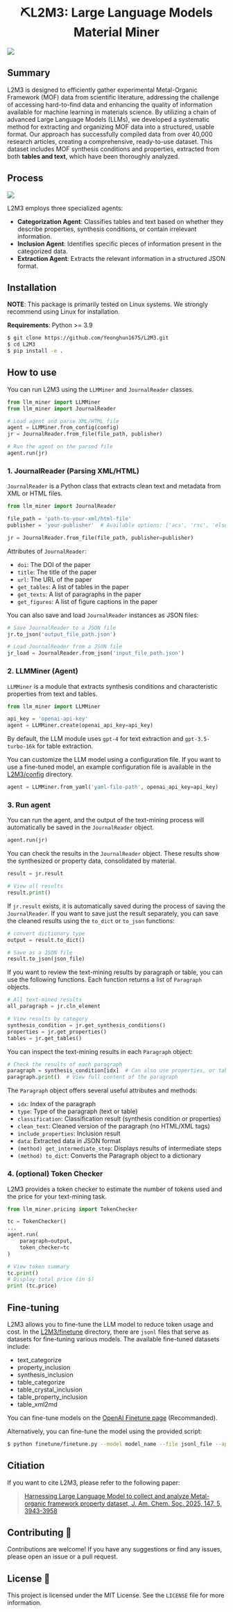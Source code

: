 <div align="center">
<h1> ⛏L2M3: Large Language Models Material Miner </h1> 
</div>

![](./figures/Figures_scheme.jpg)

## Summary
L2M3 is designed to efficiently gather experimental Metal-Organic Framework (MOF) data from scientific literature, addressing the challenge of accessing hard-to-find data and enhancing the quality of information available for machine learning in materials science. By utilizing a chain of advanced Large Language Models (LLMs), we developed a systematic method for extracting and organizing MOF data into a structured, usable format. Our approach has successfully compiled data from over 40,000 research articles, creating a comprehensive, ready-to-use dataset. This dataset includes MOF synthesis conditions and properties, extracted from both **tables and text**, which have been thoroughly analyzed.


## Process

![](./figures/Figures_process.jpg)

L2M3 employs three specialized agents:

- **Categorization Agent**: Classifies tables and text based on whether they describe properties, synthesis conditions, or contain irrelevant information.
- **Inclusion Agent**: Identifies specific pieces of information present in the categorized data.
- **Extraction Agent**: Extracts the relevant information in a structured JSON format.

## Installation

**NOTE**: This package is primarily tested on Linux systems. We strongly recommend using Linux for installation.

**Requirements**: Python >= 3.9

```bash
$ git clone https://github.com/Yeonghun1675/L2M3.git
$ cd L2M3
$ pip install -e .
```

## How to use 

You can run L2M3 using the `LLMMiner` and `JournalReader` classes.
```python
from llm_miner import LLMMiner
from llm_miner import JournalReader

# Load agent and parse XML/HTML file
agent = LLMMiner.from_config(config)
jr = JournalReader.from_file(file_path, publisher)

# Run the agent on the parsed file
agent.run(jr)
```

###  1. JournalReader (Parsing XML/HTML)
`JournalReader` is a Python class that extracts clean text and metadata from XML or HTML files.

```python
from llm_miner import JournalReader

file_path = 'path-to-your-xml/html-file'
publisher = 'your-publisher'  # Available options: ['acs', 'rsc', 'elsevier', 'springer']

jr = JournalReader.from_file(file_path, publisher=publisher)
```

Attributes of `JournalReader`:

- `doi`: The DOI of the paper
- `title`: The title of the paper
- `url`: The URL of the paper
- `get_tables`: A list of tables in the paper
- `get_texts`: A list of paragraphs in the paper
- `get_figures`: A list of figure captions in the paper

You can also save and load `JournalReader` instances as JSON files:
```python
# Save JournalReader to a JSON file
jr.to_json('output_file_path.json')

# Load JournalReader from a JSON file
jr_load = JournalReader.from_json('input_file_path.json')
```

### 2. LLMMiner (Agent)
`LLMMiner` is a module that extracts synthesis conditions and characteristic properties from text and tables.

```python
from llm_miner import LLMMiner

api_key = 'openai-api-key'
agent = LLMMiner.create(openai_api_key=api_key)
```
By default, the LLM module uses `gpt-4` for text extraction and `gpt-3.5-turbo-16k` for table extraction.

You can customize the LLM model using a configuration file. If you want to use a fine-tuned model, an example configuration file is available in the [L2M3/config](config) directory.

```python
agent = LLMMiner.from_yaml('yaml-file-path', openai_api_key=api_key)
```

### 3. Run agent
You can run the agent, and the output of the text-mining process will automatically be saved in the `JournalReader` object.

```python
agent.run(jr)
```

You can check the results in the `JournalReader` object. These results show the synthesized or property data, consolidated by material.

```python
result = jr.result

# View all results
result.print()
```

If `jr.result` exists, it is automatically saved during the process of saving the `JournalReader`. If you want to save just the result separately, you can save the cleaned results using the `to_dict` or `to_json` functions:

```python
# convert dictionary type
output = result.to_dict()

# Save as a JSON file
result.to_json(json_file)
```

If you want to review the text-mining results by paragraph or table, you can use the following functions. Each function returns a list of `Paragraph` objects.

```python
# All text-mined results
all_paragraph = jr.cln_element

# View results by category
synthesis_condition = jr.get_synthesis_conditions()
properties = jr.get_properties()
tables = jr.get_tables()
```

You can inspect the text-mining results in each `Paragraph` object:

```python
# Check the results of each paragraph
paragraph = synthesis_condition[idx]  # Can also use properties, or table
paragraph.print()  # View full content of the paragraph
```

The `Paragraph` object offers several useful attributes and methods:

- `idx`: Index of the paragraph
- `type`: Type of the paragraph (text or table)
- `classification`: Classification result (synthesis condition or properties)
- `clean_text`: Cleaned version of the paragraph (no HTML/XML tags)
- `include_properties`: Inclusion result
- `data`: Extracted data in JSON format
- `(method) get_intermediate_step`: Displays results of intermediate steps
- `(method) to_dict`: Converts the Paragraph object to a dictionary



### 4. (optional) Token Checker
L2M3 provides a token checker to estimate the number of tokens used and the price for your text-mining task.

```python
from llm_miner.pricing import TokenChecker

tc = TokenChecker()
...
agent.run(
    paragraph=output,
    token_checker=tc
)

# View token summary
tc.print()
# Display total price (in $)
print (tc.price)
```

## Fine-tuning
L2M3 allows you to fine-tune the LLM model to reduce token usage and cost. In the [L2M3/finetune](finetune) directory, there are `jsonl` files that serve as datasets for fine-tuning various models. The available fine-tuned datasets include:
- text_categorize
- property_inclusion
- synthesis_inclusion
- table_categorize
- table_crystal_inclusion
- table_property_inclusion
- table_xml2md

You can fine-tune models on the [OpenAI Finetune page](https://platform.openai.com/finetune) (Recommanded).

Alternatively, you can fine-tune the model using the provided script:
```bash
$ python finetune/finetune.py --model model_name --file jsonl_file --api-key your_api_key
```

## Citiation
If you want to cite L2M3, please refer to the following paper:
> [Harnessing Large Language Model to collect and analyze Metal-organic framework property dataset, J. Am. Chem. Soc. 2025, 147, 5, 3943-3958](https://pubs.acs.org/doi/10.1021/jacs.4c11085)

## Contributing 🙌

Contributions are welcome! If you have any suggestions or find any issues, please open an issue or a pull request.

## License 📄

This project is licensed under the MIT License. See the `LICENSE` file for more information.
